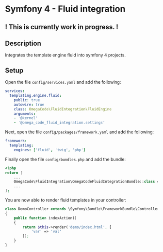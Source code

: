# Symfony 4 - Fluid integration

## ! This is currently work in progress. !

## Description
Integrates the template engine fluid into symfony 4 projects.

## Setup
Open the file ``config/services.yaml`` and add the following:
````yaml
services:
  templating.engine.fluid:
    public: true
    autowire: true
    class: OmegaCode\FluidIntegration\FluidEngine
    arguments:
    - '@kernel'
    - '@omega_code_fluid_integration.settings'
````
Next, open the file ``config/packages/framework.yaml`` and add the following:
````yaml
framework:
  templating:
    engines: ['fluid', 'twig', 'php']
````
Finally open the file ``config/bundles.php`` and add the bundle:
````php
<?php
return [
    ...
    OmegaCode\FluidIntegration\OmegaCodeFluidIntegrationBundle::class => ['all' => true],
    ...
];
```` 
You are now able to render fluid templates in your controller:
````php
class DemoController extends \Symfony\Bundle\FrameworkBundle\Controller\AbstractController
{
    public function indexAction()
    {
        return $this->render('demo/index.html', [
            'var' => 'val'
        ]);
    }
}
````